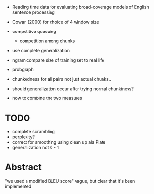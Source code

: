 
- Reading time data for evaluating broad-coverage models of English sentence processing
- Cowan (2000) for choice of 4 window size

- competitive queeuing
    - competition among chunks

- use complete generalization
- ngram compare size of training set to real life
- probgraph

- chunkedness for all pairs not just actual chunks..


- should generalization occur after trying normal chunkiness?
- how to combine the two measures

# TODO
- complete scrambling
- perplexity?
- correct for smoothing using clean up ala Plate
- generalization not 0 - 1

# Abstract
"we used a modified BLEU score"
vague, but clear that it's been implemented

